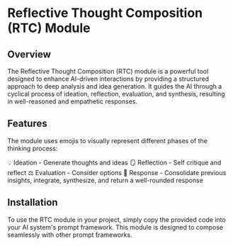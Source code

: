 # Reflective Thought Composition (RTC) Module

## Overview

The Reflective Thought Composition (RTC) module is a powerful tool designed to enhance AI-driven interactions by providing a structured approach to deep analysis and idea generation. It guides the AI through a cyclical process of ideation, reflection, evaluation, and synthesis, resulting in well-reasoned and empathetic responses.

## Features

The module uses emojis to visually represent different phases of the thinking process:

💡 Ideation - Generate thoughts and ideas
🪞 Reflection - Self critique and reflect
⚖️ Evaluation - Consider options
💬 Response - Consolidate previous insights, integrate, synthesize, and return a well-rounded response


## Installation

To use the RTC module in your project, simply copy the provided code into your AI system's prompt framework. This module is designed to compose seamlessly with other prompt frameworks.
